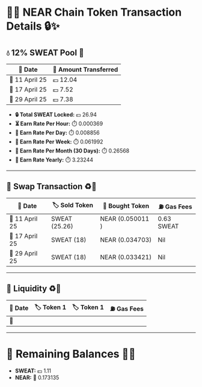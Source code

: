# 🚀🌐 NEAR Chain Token Transaction Details 🔒✨

## 💧 12% SWEAT Pool 🌊
| 📅 Date        | 💸 Amount Transferred |
|----------------|-----------------------|
| 📆 11 April 25 | 💵 12.04             |
| 📆 17 April 25 | 💵 7.52              |
| 📆 29 April 25 | 💵 7.38              |

- **🔒 Total SWEAT Locked:** 💵 26.94  
- **⏳ Earn Rate Per Hour:** ⏱️ 0.000369  
- **📆 Earn Rate Per Day:** ⏱️ 0.008856 
- **📅 Earn Rate Per Week:** ⏱️ 0.061992  
- **📆 Earn Rate Per Month (30 Days):** ⏱️ 0.26568 
- **📆 Earn Rate Yearly:** ⏱️ 3.23244

---
## 🔄 Swap Transaction ♻️💱
| 📅 Date        | 🏷️ Sold Token  | 💸 Bought Token   | ⛽ Gas Fees       |
|----------------|----------------|-------------------|------------------|
| 📆 11 April 25 | SWEAT (25.26)  | NEAR (0.050011 )       |  0.63 SWEAT     |
| 📆 17 April 25 | SWEAT (18)  | NEAR (0.034703)         |  Nil    |
| 📆 29 April 25 | SWEAT (18)  | NEAR (0.033421)         |  Nil    |

---

## 🔄 Liquidity ♻️💱
| 📅 Date        | 🏷️ Token 1 | 🏷️ Token 1   | ⛽ Gas Fees       |
|----------------|-------------|--------------|-------------------|
| 📆             |             |              |                   |

---

# 💼 Remaining Balances 💎✨
- **SWEAT:** 💵 1.11  
- **NEAR:** 💎 0.173135
